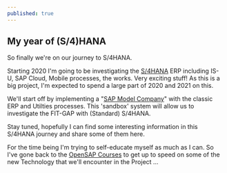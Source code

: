 ```yaml
---
published: true
---
```

## My year of (S/4)HANA

So finally we're on our journey to S/4HANA.

Starting 2020 I'm going to be investigating the [S/4HANA](https://www.sap.com/products/s4hana-erp.html) ERP including IS-U, SAP Cloud, Mobile processes, the works. Very exciting stuff! As this is a big project, I'm expected to spend a large part of 2020 and 2021 on this.

We'll start off by implementing a "[SAP Model Company](https://www.sap.com/documents/2017/05/ccf48bce-bc7c-0010-82c7-eda71af511fa.html)" with the classic ERP and Utilties processes. This 'sandbox' system will allow us to investigate the FIT-GAP with (Standard) S/4HANA.

Stay tuned, hopefully I can find some interesting information in this S/4HANA journey and share some of them here.

For the time being I'm trying to self-educate myself as much as I can. So I've gone back to the [OpenSAP Courses](https://open.sap.com/courses) to get up to speed on some of the new Technology that we'll encounter in the Project ...
